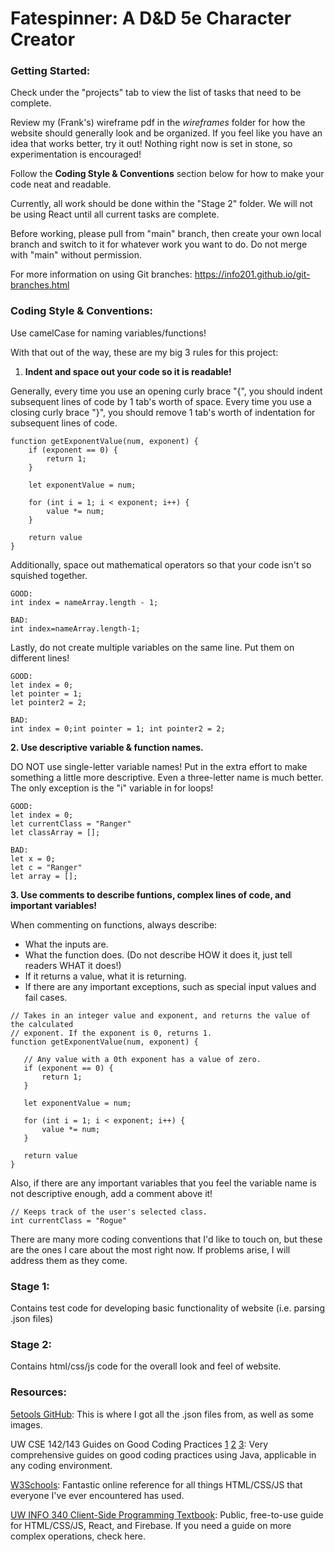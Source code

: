 # Fatespinner: A D&D 5e Character Creator

### Getting Started:

Check under the "projects" tab to view the list of tasks that need to be complete.

Review my (Frank's) wireframe pdf in the *wireframes* folder for how the website should generally look and be organized. If you feel like you have an idea that works better, try it out! Nothing right now is set in stone, so experimentation is encouraged!

Follow the **Coding Style & Conventions** section below for how to make your code neat and readable.

Currently, all work should be done within the "Stage 2" folder. We will not be using React until all current tasks are complete.

Before working, please pull from "main" branch, then create your own local branch and switch to it for whatever work you want to do. Do not merge with "main" without permission.

For more information on using Git branches: https://info201.github.io/git-branches.html

### Coding Style & Conventions:

Use camelCase for naming variables/functions!

With that out of the way, these are my big 3 rules for this project:
 
 1. **Indent and space out your code so it is readable!**
 
 Generally, every time you use an opening curly brace "{", you should indent subsequent lines of code by 1 tab's worth of space. Every time you use a closing curly brace "}", you should remove 1 tab's worth of indentation for subsequent lines of code.
 ```
 function getExponentValue(num, exponent) {
     if (exponent == 0) {
         return 1;
     }
    
     let exponentValue = num;
    
     for (int i = 1; i < exponent; i++) {
         value *= num;
     } 
    
     return value
 }
 ```
 
 Additionally, space out mathematical operators so that your code isn't so squished together.
 
 ```
 GOOD:
 int index = nameArray.length - 1;
 
 BAD:
 int index=nameArray.length-1;
 ```
 
 Lastly, do not create multiple variables on the same line. Put them on different lines!
 
 ```
 GOOD:
 let index = 0;
 let pointer = 1;
 let pointer2 = 2;
 
 BAD:
 int index = 0;int pointer = 1; int pointer2 = 2;
 ```
 
 **2. Use descriptive variable & function names.**
 
 DO NOT use single-letter variable names! Put in the extra effort to make something a little more descriptive. Even a three-letter name is much better. The only exception is the "i" variable in for loops!
 
 ```
 GOOD:
 let index = 0;
 let currentClass = "Ranger"
 let classArray = [];
 
 BAD:
 let x = 0;
 let c = "Ranger"
 let array = [];
 
 ```
 
 **3. Use comments to describe funtions, complex lines of code, and important variables!**
 
 When commenting on functions, always describe:
 - What the inputs are.
 - What the function does. (Do not describe HOW it does it, just tell readers WHAT it does!)
 - If it returns a value, what it is returning.
 - If there are any important exceptions, such as special input values and fail cases.
 
  ```
 // Takes in an integer value and exponent, and returns the value of the calculated
 // exponent. If the exponent is 0, returns 1.
 function getExponentValue(num, exponent) {
     
     // Any value with a 0th exponent has a value of zero. 
     if (exponent == 0) {
         return 1;
     }
    
     let exponentValue = num;
     
     for (int i = 1; i < exponent; i++) {
         value *= num;
     } 
    
     return value
 }
 ```
 Also, if there are any important variables that you feel the variable name is not descriptive enough, add a comment above it!
 
 ```
 // Keeps track of the user's selected class.
 int currentClass = "Rogue"
 ```

 There are many more coding conventions that I'd like to touch on, but these are the ones I care about the most right now. If problems arise, I will address them as they come.
 
### Stage 1:
Contains test code for developing basic functionality of website (i.e. parsing .json files)

### Stage 2:
Contains html/css/js code for the overall look and feel of website.

### Resources:

[5etools GitHub](https://github.com/5etools-mirror-1/5etools-mirror-1.github.io/releases/tag/v1.174.1): This is where I got all the .json files from, as well as some images.

UW CSE 142/143 Guides on Good Coding Practices [1](https://courses.cs.washington.edu/courses/cse143/17su/handouts/style-guide.pdf) [2](https://courses.cs.washington.edu/courses/cse143/22wi/homework/commenting-guide.pdf) [3](https://courses.cs.washington.edu/courses/cse142/21au/quality.html#indentation): Very comprehensive guides on good coding practices using Java, applicable in any coding environment.

[W3Schools](https://www.w3schools.com/): Fantastic online reference for all things HTML/CSS/JS that everyone I've ever encountered has used. 

[UW INFO 340 Client-Side Programming Textbook](https://info340.github.io/): Public, free-to-use guide for HTML/CSS/JS, React, and Firebase. If you need a guide on more complex operations, check here.